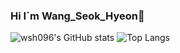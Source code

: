 ### Hi I`m Wang_Seok_Hyeon👋 

<!--
**wsh096/wsh096** is a ✨ _special_ ✨ repository because its `README.md` (this file) appears on your GitHub profile.

Here are some ideas to get you started:

- 🔭 I’m currently working on ...
- 🌱 I’m currently learning ...
- 👯 I’m looking to collaborate on ...
- 🤔 I’m looking for help with ...
- 💬 Ask me about ...
- 📫 How to reach me: ...
- 😄 Pronouns: ...
- ⚡ Fun fact: ...
-->

![wsh096's GitHub stats](https://github-readme-stats.vercel.app/api?username=wsh096&show_icons=true&theme=cobalt)
![Top Langs](https://github-readme-stats.vercel.app/api/top-langs/?username=wsh096&layout=compact&theme=cobalt)
